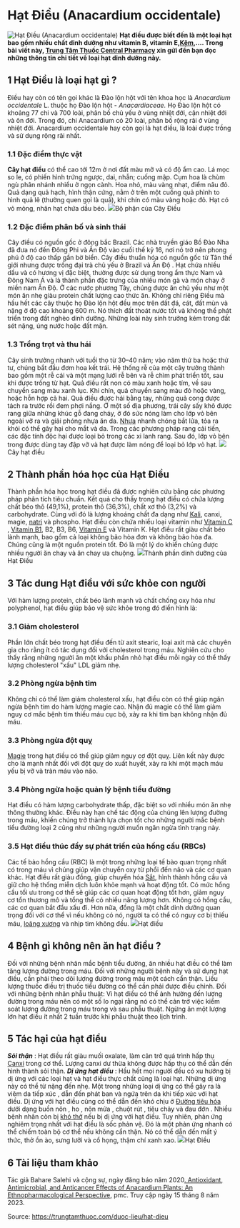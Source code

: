 # Hạt Điều (Anacardium occidentale)

![Hạt Điều \(Anacardium occidentale\)](https://trungtamthuoc.com/images/others/hat-dieu-1-4513.jpg)
**Hạt điều được biết đến là một loại hạt bao gồm nhiều chất dinh dưỡng như vitamin B, vitamin E,[Kẽm](https://trungtamthuoc.com/hoat-chat/kem "Kẽm"),.... Trong bài viết này, [Trung Tâm Thuốc Central Pharmacy](https://trungtamthuoc.com/ "Trung Tâm Thuốc Central Pharmacy") xin gửi đến bạn đọc những thông tin chi tiết về loại hạt dinh dưỡng này.**
##  1 Hạt Điều là loại hạt gì ?
Điều hay còn có tên gọi khác là Đào lộn hột với tên khoa học là _Anacardium occidentale_ L. thuộc họ Đào lộn hột - _Anacardiaceae._
Họ Đào lộn hột có khoảng 77 chi và 700 loài, phân bố chủ yếu ở vùng nhiệt đới, cận nhiệt đới và ôn đới. Trong đó, chi Anacardium có 20 loài, phân bố rộng rãi ở vùng nhiệt đới. Anacardium occidentale hay còn gọi là hạt điều, là loài được trồng và sử dụng rộng rãi nhất.
### 1.1 Đặc điểm thực vật
**Cây hạt điều** có thể cao tới 12m ở nơi đất màu mỡ và có độ ẩm cao. Lá mọc so le, có phiến hình trứng ngược, dai, nhẫn; cuống mập. Cụm hoa là chùm ngù phân nhánh nhiều ở ngọn cành. Hoa nhỏ, màu vàng nhạt, điểm nâu đỏ. Quả dạng quả hạch, hình thận cứng, nằm ở trên một cuống quả phình to hình quả lê (thường quen gọi là quả), khi chín có màu vàng hoặc đỏ. Hạt có vỏ mỏng, nhân hạt chứa dầu béo. 
![](https://trungtamthuoc.com/images/item/hat-dieu-4.jpg)Bộ phận của Cây Điều
### 1.2 Đặc điểm phân bố và sinh thái
Cây điều có nguồn gốc ở đông bắc Brazil. Các nhà truyền giáo Bồ Đào Nha đã đưa nó đến Đông Phi và Ấn Độ vào cuối thế kỷ 16, nơi nó trở nên phong phú ở độ cao thấp gần bờ biển. Cây điều thuần hóa có nguồn gốc từ Tân thế giới nhưng được trồng đại trà chủ yếu ở Brazil và Ấn Độ . Hạt chứa nhiều dầu và có hương vị đặc biệt, thường được sử dụng trong ẩm thực Nam và Đông Nam Á và là thành phần đặc trưng của nhiều món gà và món chay ở miền nam Ấn Độ. Ở các nước phương Tây, chúng được ăn chủ yếu như một món ăn nhẹ giàu protein chất lượng cao thức ăn.
Không chỉ riêng Điều mà hầu hết các cây thuộc họ Đào lộn hột đều mọc trên đất đá, cát, đất mùn và nặng ở độ cao khoảng 600 m. Nó thích đất thoát nước tốt và không thể phát triển trong đất nghèo dinh dưỡng. Những loài này sinh trưởng kém trong đất sét nặng, úng nước hoặc đất mặn.
### 1.3 Trồng trọt và thu hái
Cây sinh trưởng nhanh với tuổi thọ từ 30–40 năm; vào năm thứ ba hoặc thứ tư, chúng bắt đầu đơm hoa kết trái. Hệ thống rễ của một cây trưởng thành bao gồm một rễ cái và một mạng lưới rễ bên và rễ chìm phát triển tốt, sau khi được trồng từ hạt. Quả điều rất non có màu xanh hoặc tím, về sau chuyển sang màu xanh lục. Khi chín, quả chuyển sang màu đỏ hoặc vàng, hoặc hỗn hợp cả hai. 
Quả điều được hái bằng tay, những quả cong được tách ra trước rồi đem phơi nắng. Ở một số địa phương, trái cây sấy khô được rang giữa những khúc gỗ đang cháy, ở đó sức nóng làm cho lớp vỏ bên ngoài vỡ ra và giải phóng nhựa ăn da. [Nhựa](https://trungtamthuoc.com/hoat-chat/nhua "Nhựa") nhanh chóng bắt lửa, tỏa ra khói có thể gây hại cho mắt và da. Trong các phương pháp rang cải tiến, các đặc tính độc hại được loại bỏ trong các xi lanh rang. Sau đó, lớp vỏ bên trong được dùng tay đập vỡ và hạt được làm nóng để loại bỏ lớp vỏ hạt.
![](https://trungtamthuoc.com/images/item/hat-dieu-3.jpg)Cây hạt điều
##  2 Thành phần hóa học của Hạt Điều
Thành phần hóa học trong hạt điều đã được nghiên cứu bằng các phương pháp phân tích tiêu chuẩn. Kết quả cho thấy trong hạt điều có chứa lượng chất béo thô (49,1%), protein thô (36,3%), chất xơ thô (3,2%) và carbohydrate. Cùng với đó là lượng khoáng chất đa dạng như [Kali](https://trungtamthuoc.com/hoat-chat/kali "Kali"), canxi, magie, [natri](https://trungtamthuoc.com/hoat-chat/natri "natri") và phospho. Hạt điều còn chứa nhiều loại vitamin như [Vitamin C](https://trungtamthuoc.com/hoat-chat/vitamin-c "Vitamin C") , [Vitamin B1](https://trungtamthuoc.com/hoat-chat/vitamin-b1 "Vitamin B1"), B2, B3, B6, [Vitamin E](https://trungtamthuoc.com/hoat-chat/vitamin-e "Vitamin E") và Vitamin K.
Hạt điều rất giàu chất béo lành mạnh, bao gồm cả loại không bão hòa đơn và không bão hòa đa. Chúng cũng là một nguồn protein tốt. Đó là một lý do khiến chúng được nhiều người ăn chay và ăn chay ưa chuộng.
![](https://trungtamthuoc.com/images/item/hat-dieu-5.jpg)Thành phần dinh dưỡng của Hạt Điều
##  3 Tác dung Hạt điều với sức khỏe con người
Với hàm lượng protein, chất béo lành mạnh và chất chống oxy hóa như polyphenol, hạt điều giúp bảo vệ sức khỏe trong đó điển hình là:
### 3.1 Giảm cholesterol
Phần lớn chất béo trong hạt điều đến từ axit stearic, loại axit mà các chuyên gia cho rằng ít có tác dụng đối với cholesterol trong máu. Nghiên cứu cho thấy rằng những người ăn một khẩu phần nhỏ hạt điều mỗi ngày có thể thấy lượng cholesterol "xấu" LDL giảm nhẹ. 
### 3.2 Phòng ngừa bệnh tim
Không chỉ có thể làm giảm cholesterol xấu, hạt điều còn có thể giúp ngăn ngừa bệnh tim do hàm lượng magie cao. Nhận đủ magie có thể làm giảm nguy cơ mắc bệnh tim thiếu máu cục bộ, xảy ra khi tim bạn không nhận đủ máu.
### 3.3 Phòng ngừa đột quỵ
[Magie](https://trungtamthuoc.com/hoat-chat/magie "Magie") trong hạt điều có thể giúp giảm nguy cơ đột quỵ. Liên kết này được cho là mạnh nhất đối với đột quỵ do xuất huyết, xảy ra khi một mạch máu yếu bị vỡ và tràn máu vào não.
### 3.4 Phòng ngừa hoặc quản lý bệnh tiểu đường
Hạt điều có hàm lượng carbohydrate thấp, đặc biệt so với nhiều món ăn nhẹ thông thường khác. Điều này hạn chế tác động của chúng lên lượng đường trong máu, khiến chúng trở thành lựa chọn tốt cho những người mắc bệnh tiểu đường loại 2 cũng như những người muốn ngăn ngừa tình trạng này.
### 3.5 Hạt điều thúc đẩy sự phát triển của hồng cầu (RBCs)
Các tế bào hồng cầu (RBC) là một trong những loại tế bào quan trọng nhất có trong máu vì chúng giúp vận chuyển oxy từ phổi đến não và các cơ quan khác. Hạt điều rất giàu đồng, giúp chuyển hóa [Sắt](https://trungtamthuoc.com/hoat-chat/sat "Sắt"), hình thành hồng cầu và giữ cho hệ thống miễn dịch luôn khỏe mạnh và hoạt động tốt.
Có mức hồng cầu tối ưu trong cơ thể sẽ giúp các cơ quan hoạt động tốt hơn, giảm nguy cơ tổn thương mô và tổng thể có nhiều năng lượng hơn. Không có hồng cầu, các cơ quan bắt đầu xấu đi. Hơn nữa, đồng là một chất dinh dưỡng quan trọng đối với cơ thể vì nếu không có nó, người ta có thể có nguy cơ bị thiếu máu, [loãng xương](https://trungtamthuoc.com/bai-viet/trieu-chung-va-nguyen-nhan-gay-benh-loang-xuong "loãng xương") và nhịp tim không đều.
![](https://trungtamthuoc.com/images/item/hat-dieu-2.jpg)Hạt điều
##  4 Bệnh gì không nên ăn hạt điều ?
Đối với những bệnh nhân mắc bệnh tiểu đường, ăn nhiều hạt điều có thể làm tăng lượng đường trong máu. Đối với những người bệnh này và sử dụng hạt điều, cần phải theo dõi lượng đường trong máu một cách cẩn thận. Liều lượng thuốc điều trị thuốc tiểu đường có thể cần phải được điều chỉnh.
Đối với những bệnh nhân phẫu thuật: Vì hạt điều có thể ảnh hưởng đến lượng đường trong máu nên có một số lo ngại rằng nó có thể cản trở việc kiểm soát lượng đường trong máu trong và sau phẫu thuật. Ngừng ăn một lượng lớn hạt điều ít nhất 2 tuần trước khi phẫu thuật theo lịch trình.
##  5 Tác hại của hạt điều
_**Sỏi thận**_ : Hạt điều rất giàu muối oxalate, làm cản trở quá trình hấp thụ [Canxi](https://trungtamthuoc.com/hoat-chat/canxi "Canxi") trong cơ thể. Lượng canxi dư thừa không được hấp thụ có thể dẫn đến hình thành sỏi thận.
_**Dị ứng hạt điều**_ : Hầu hết mọi người đều có xu hướng bị dị ứng với các loại hạt và hạt điều thực chất cũng là loại hạt. Những dị ứng này có thể từ nặng đến nhẹ. Một trong những loại dị ứng có thể gây ra là viêm da tiếp xúc , dẫn đến phát ban và ngứa trên da khi tiếp xúc với hạt điều. Dị ứng với hạt điều cũng có thể dẫn đến khó chịu ở [Đường tiêu hóa](https://trungtamthuoc.com/thuoc-tieu-hoa "Đường tiêu hóa") dưới dạng buồn nôn , ho , nôn mửa , chuột rút , tiêu chảy và đau đớn . Nhiều bệnh nhân còn bị [khó thở](https://trungtamthuoc.com/bai-viet/huong-dan-chan-doan-va-xu-tri-tinh-trang-kho-tho "khó thở") nếu bị dị ứng với hạt điều. Tuy nhiên, phản ứng nghiêm trọng nhất với hạt điều là sốc phản vệ. Đó là một phản ứng nhanh có thể chiếm toàn bộ cơ thể nếu không cẩn thận. Nó có thể dẫn đến mất ý thức, thở ồn ào, sưng lưỡi và cổ họng, thậm chí xanh xao.
![](https://trungtamthuoc.com/images/item/hat-dieu-6.jpg)Hạt Điều
##  6 Tài liệu tham khảo
Tác giả Bahare Salehi và cộng sự, ngày đăng báo năm 2020[. Antioxidant, Antimicrobial, and Anticancer Effects of Anacardium Plants: An Ethnopharmacological Perspective](https://www.ncbi.nlm.nih.gov/pmc/articles/PMC7303264/), pmc. Truy cập ngày 15 tháng 8 năm 2023.


Source: https://trungtamthuoc.com/duoc-lieu/hat-dieu